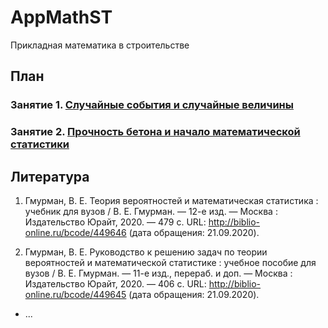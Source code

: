 # AppMathST
Прикладная математика в строительстве


## План

### Занятие 1. [Случайные события и случайные величины](https://github.com/VetrovSV/AppMathST/blob/master/dist/2.md)

### Занятие 2. [Прочность бетона и начало математической статистики](https://github.com/VetrovSV/AppMathST/blob/master/dist/2.md)





## Литература
1. Гмурман, В. Е.  Теория вероятностей и математическая статистика : учебник для вузов / В. Е. Гмурман. — 12-е изд. — Москва : Издательство Юрайт, 2020. — 479 с. URL: http://biblio-online.ru/bcode/449646 (дата обращения: 21.09.2020).

1. Гмурман, В. Е.  Руководство к решению задач по теории вероятностей и математической статистике : учебное пособие для вузов / В. Е. Гмурман. — 11-е изд., перераб. и доп. — Москва : Издательство Юрайт, 2020. — 406 с. URL: http://biblio-online.ru/bcode/449645 (дата обращения: 21.09.2020).
- ...
